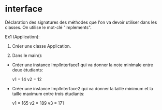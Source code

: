 # interface

Déclaration des signatures des méthodes que l'on va devoir utiliser dans les classes.
On utilise le mot-clé "implements".

Ex1 (Application):

1. Créer une classe Application.

2. Dans le main():

- Créer une instance ImplInterface1 qui va donner la note minimale entre deux étudiants:

  v1 = 14
  v2 = 12
  
- Créer une instance ImplInterface2 qui va donner la taille minimum et la taille maximum entre trois étudiants:

  v1 = 165
  v2 = 189
  v3 = 171 

